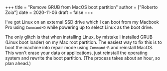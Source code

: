 +++
title = "Remove GRUB from MacOS boot partition"
author = ["Roberto Zoia"]
date = 2020-11-06
draft = false
+++

I've got Linux on an external SSD drive which I can boot from my Macbook Pro using `Command`-`D` while powering up to select Linux as the boot drive.

The only glitch is that when installing Linux, by mistake I installed GRUB (Linux boot loader) on my Mac root partition. The easiest way to fix this is to boot the machine into repair mode using `Command`-`R` and reinstall MacOS. This won't erase your data or applications, just reinstall the operating system and rewrite the boot partition. (The process takes about an hour, so plan ahead.)
